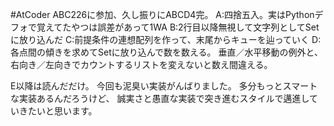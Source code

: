 #AtCoder ABC226に参加、久し振りにABCD4完。
A:四捨五入。実はPythonデフォで覚えてたやつは誤差があって1WA
B:2行目以降無視して文字列としてSetに放り込んだ
C:前提条件の連想配列を作って、末尾からキューを辿っていく
D:各点間の傾きを求めてSetに放り込んで数を数える。
垂直／水平移動の例外と、右向き／左向きでカウントするリストを変えないと数え間違える。

E以降は読んだだけ。
今回も泥臭い実装がんばりました。
多分もっとスマートな実装あるんだろうけど、
誠実さと愚直な実装で突き進むスタイルで邁進していきたいと思います。